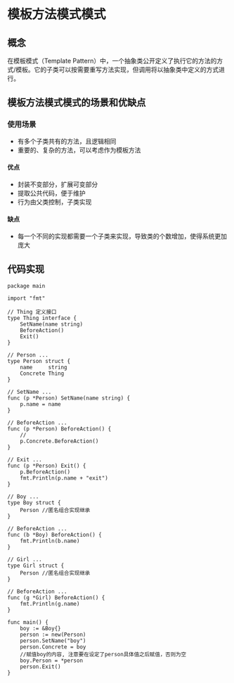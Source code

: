 # 模板方法模式模式

## 概念

在模板模式（Template Pattern）中，一个抽象类公开定义了执行它的方法的方式/模板。它的子类可以按需要重写方法实现，但调用将以抽象类中定义的方式进行。

## 模板方法模式模式的场景和优缺点

### 使用场景

- 有多个子类共有的方法，且逻辑相同
- 重要的、复杂的方法，可以考虑作为模板方法

#### 优点

- 封装不变部分，扩展可变部分
- 提取公共代码，便于维护
- 行为由父类控制，子类实现

#### 缺点

- 每一个不同的实现都需要一个子类来实现，导致类的个数增加，使得系统更加庞大

## 代码实现

```golang
package main

import "fmt"

// Thing 定义接口
type Thing interface {
	SetName(name string)
	BeforeAction()
	Exit()
}

// Person ...
type Person struct {
	name     string
	Concrete Thing
}

// SetName ...
func (p *Person) SetName(name string) {
	p.name = name
}

// BeforeAction ...
func (p *Person) BeforeAction() {
	//
	p.Concrete.BeforeAction()
}

// Exit ...
func (p *Person) Exit() {
	p.BeforeAction()
	fmt.Println(p.name + "exit")
}

// Boy ...
type Boy struct {
	Person //匿名组合实现继承
}

// BeforeAction ...
func (b *Boy) BeforeAction() {
	fmt.Println(b.name)
}

// Girl ...
type Girl struct {
	Person //匿名组合实现继承
}

// BeforeAction ...
func (g *Girl) BeforeAction() {
	fmt.Println(g.name)
}

func main() {
	boy := &Boy{}
	person := new(Person)
	person.SetName("boy")
	person.Concrete = boy
	//赋值boy的内容, 注意要在设定了person具体值之后赋值，否则为空
	boy.Person = *person
	person.Exit()
}


```